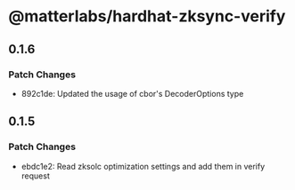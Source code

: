 # @matterlabs/hardhat-zksync-verify

## 0.1.6

### Patch Changes

- 892c1de: Updated the usage of cbor's DecoderOptions type

## 0.1.5

### Patch Changes

- ebdc1e2: Read zksolc optimization settings and add them in verify request
